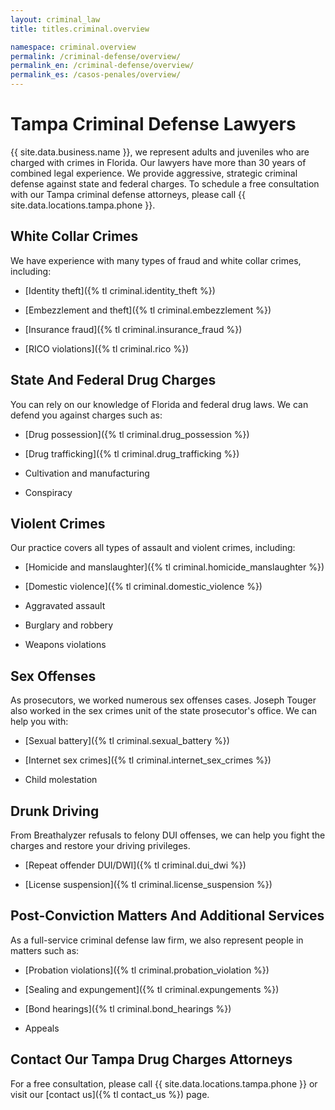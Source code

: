 ```yaml
---
layout: criminal_law
title: titles.criminal.overview

namespace: criminal.overview
permalink: /criminal-defense/overview/
permalink_en: /criminal-defense/overview/
permalink_es: /casos-penales/overview/
---
```


# Tampa Criminal Defense Lawyers

{{ site.data.business.name }}, we represent adults and juveniles who are charged with crimes in Florida. Our lawyers have more than 30 years of combined legal experience. We provide aggressive, strategic criminal defense against state and federal charges. To schedule a free consultation with our Tampa criminal defense attorneys, please call {{ site.data.locations.tampa.phone }}.

## White Collar Crimes

We have experience with many types of fraud and white collar crimes, including:

* [Identity theft]({% tl criminal.identity_theft %})

* [Embezzlement and theft]({% tl criminal.embezzlement %})

* [Insurance fraud]({% tl criminal.insurance_fraud %})

* [RICO violations]({% tl criminal.rico %})

## State And Federal Drug Charges

You can rely on our knowledge of Florida and federal drug laws. We can defend you against charges such as:

* [Drug possession]({% tl criminal.drug_possession %})

* [Drug trafficking]({% tl criminal.drug_trafficking %})

* Cultivation and manufacturing

* Conspiracy

## Violent Crimes

Our practice covers all types of assault and violent crimes, including:

* [Homicide and manslaughter]({% tl criminal.homicide_manslaughter %})

* [Domestic violence]({% tl criminal.domestic_violence %})

* Aggravated assault

* Burglary and robbery

* Weapons violations

## Sex Offenses

As prosecutors, we worked numerous sex offenses cases. Joseph Touger also worked in the sex crimes unit of the state prosecutor's office. We can help you with:

* [Sexual battery]({% tl criminal.sexual_battery %})

* [Internet sex crimes]({% tl criminal.internet_sex_crimes %})

* Child molestation

## Drunk Driving

From Breathalyzer refusals to felony DUI offenses, we can help you fight the charges and restore your driving privileges.

* [Repeat offender DUI/DWI]({% tl criminal.dui_dwi %})

* [License suspension]({% tl criminal.license_suspension %})

## Post-Conviction Matters And Additional Services

As a full-service criminal defense law firm, we also represent people in matters such as:

* [Probation violations]({% tl criminal.probation_violation %})

* [Sealing and expungement]({% tl criminal.expungements %})

* [Bond hearings]({% tl criminal.bond_hearings %})

* Appeals

## Contact Our Tampa Drug Charges Attorneys

For a free consultation, please call {{ site.data.locations.tampa.phone }} or visit our [contact us]({% tl contact_us %}) page.
